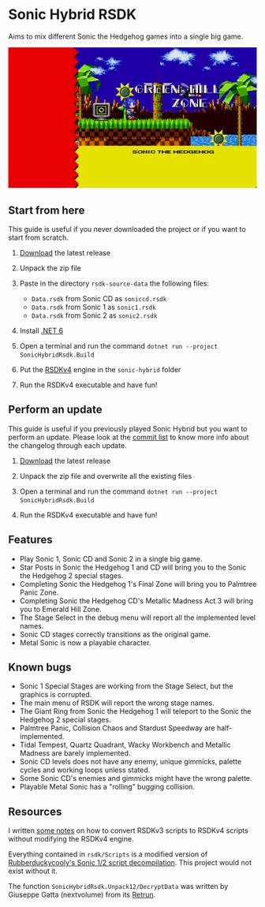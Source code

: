 # Sonic Hybrid RSDK

Aims to mix different Sonic the Hedgehog games into a single big game.

![Sonic 1 in Sonic 2](docs/preview.png)

## Start from here

This guide is useful if you never downloaded the project or if you want to start from scratch.

1. [Download](https://github.com/Xeeynamo/sonic-hybrid-rsdk/archive/refs/heads/main.zip) the latest release

1. Unpack the zip file

1. Paste in the directory `rsdk-source-data` the following files:

    * `Data.rsdk` from Sonic CD as `soniccd.rsdk`
    * `Data.rsdk` from Sonic 1 as `sonic1.rsdk`
    * `Data.rsdk` from Sonic 2 as `sonic2.rsdk`

1. Install [.NET 6](https://dotnet.microsoft.com/download/dotnet/6.0)

1. Open a terminal and run the command `dotnet run --project SonicHybridRsdk.Build`

1. Put the [RSDKv4](https://github.com/Rubberduckycooly/Sonic-1-2-2013-Decompilation/releases) engine in the `sonic-hybrid` folder

1. Run the RSDKv4 executable and have fun!

## Perform an update

This guide is useful if you previously played Sonic Hybrid but you want to perform an update. Please look at the [commit list](https://github.com/Xeeynamo/sonic-hybrid-rsdk/commits/main) to know more info about the changelog through each update.

1. [Download](https://github.com/Xeeynamo/sonic-hybrid-rsdk/archive/refs/heads/main.zip) the latest release

1. Unpack the zip file and overwrite all the existing files

1. Open a terminal and run the command `dotnet run --project SonicHybridRsdk.Build`

1. Run the RSDKv4 executable and have fun!

## Features

* Play Sonic 1, Sonic CD and Sonic 2 in a single big game.
* Star Posts in Sonic the Hedgehog 1 and CD will bring you to the Sonic the Hedgehog 2 special stages.
* Completing Sonic the Hedgehog 1's Final Zone will bring you to Palmtree Panic Zone.
* Completing Sonic the Hedgehog CD's Metallic Madness Act 3 will bring you to Emerald Hill Zone.
* The Stage Select in the debug menu will report all the implemented level names.
* Sonic CD stages correctly transitions as the original game.
* Metal Sonic is now a playable character.

## Known bugs

* Sonic 1 Special Stages are working from the Stage Select, but the graphics is corrupted.
* The main menu of RSDK will report the wrong stage names.
* The Giant Ring from Sonic the Hedgehog 1 will teleport to the Sonic the Hedgehog 2 special stages.
* Palmtree Panic, Collision Chaos and Stardust Speedway are half-implemented.
* Tidal Tempest, Quartz Quadrant, Wacky Workbench and Metallic Madness are barely implemented.
* Sonic CD levels does not have any enemy, unique gimmicks, palette cycles and working loops unless stated.
* Some Sonic CD's enemies and gimmicks might have the wrong palette.
* Playable Metal Sonic has a "rolling" bugging collision.

## Resources

I written [some notes](rsdkv3-to-rsdkv4.md) on how to convert RSDKv3 scripts to RSDKv4 scripts without modifying the RSDKv4 engine.

Everything contained in `rsdk/Scripts` is a modified version of [Rubberduckycooly's Sonic 1/2 script decompilation](https://github.com/Rubberduckycooly/Sonic-1-Sonic-2-2013-Script-Decompilation). This project would not exist without it.

The function `SonicHybridRsdk.Unpack12/DecryptData` was written by Giuseppe Gatta (nextvolume) from its [Retrun](http://unhaut.epizy.com/retrun/).
